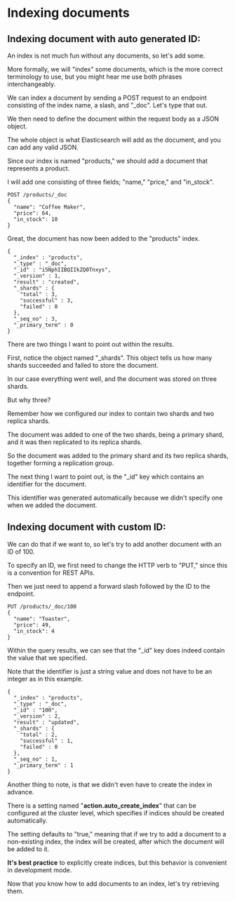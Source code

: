 # Indexing documents

## Indexing document with auto generated ID:

An index is not much fun without any documents, so let's add some.

More formally, we will "index" some documents, which is the more correct terminology to use, but you might hear me use both phrases interchangeably.

We can index a document by sending a POST request to an endpoint consisting of the index name, a slash, and "_doc". Let's type that out.

We then need to define the document within the request body as a JSON object.

The whole object is what Elasticsearch will add as the document, and you can add any valid JSON.

Since our index is named "products," we should add a document that represents a product.

I will add one consisting of three fields; "name," "price," and "in_stock".

```
POST /products/_doc
{
  "name": "Coffee Maker",
  "price": 64,
  "in_stock": 10
}
```
Great, the document has now been added to the "products" index.

```
{
  "_index" : "products",
  "_type" : "_doc",
  "_id" : "i5NphIIBQIIkZQ0Tnxys",
  "_version" : 1,
  "result" : "created",
  "_shards" : {
    "total" : 3,
    "successful" : 3,
    "failed" : 0
  },
  "_seq_no" : 3,
  "_primary_term" : 0
}

```
There are two things I want to point out within the results.

First, notice the object named "_shards". This object tells us how many shards succeeded and failed to store the document.

In our case everything went well, and the document was stored on three shards.

But why three?

Remember how we configured our index to contain two shards and two replica shards.

The document was added to one of the two shards, being a primary shard, and it was then replicated to its replica shards.

So the document was added to the primary shard and its two replica shards, together forming a replication group.

The next thing I want to point out, is the "_id" key which contains an identifier for the document.

This identifier was generated automatically because we didn't specify one when we added the document.


## Indexing document with custom ID:

We can do that if we want to, so let's try to add another document with an ID of 100.

To specify an ID, we first need to change the HTTP verb to "PUT," since this is a convention for REST APIs.

Then we just need to append a forward slash followed by the ID to the endpoint.

```
PUT /products/_doc/100
{
  "name": "Toaster",
  "price": 49,
  "in_stock": 4
}
```

Within the query results, we can see that the "_id" key does indeed contain the value that we specified.

Note that the identifier is just a string value and does not have to be an integer as in this example.

```
{
  "_index" : "products",
  "_type" : "_doc",
  "_id" : "100",
  "_version" : 2,
  "result" : "updated",
  "_shards" : {
    "total" : 2,
    "successful" : 1,
    "failed" : 0
  },
  "_seq_no" : 1,
  "_primary_term" : 1
}
```
Another thing to note, is that we didn't even have to create the index in advance.

There is a setting named "**action.auto_create_index**" that can be configured at the cluster level, which specifies if indices should be created automatically.

The setting defaults to "true," meaning that if we try to add a document to a non-existing index, the index will be created, after which the document will be added to it.

**It's best practice** to explicitly create indices, but this behavior is convenient in development mode.

Now that you know how to add documents to an index, let's try retrieving them.

